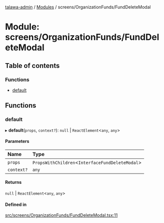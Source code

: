 [talawa-admin](../README.md) / [Modules](../modules.md) / screens/OrganizationFunds/FundDeleteModal

# Module: screens/OrganizationFunds/FundDeleteModal

## Table of contents

### Functions

- [default](screens_OrganizationFunds_FundDeleteModal.md#default)

## Functions

### default

▸ **default**(`props`, `context?`): ``null`` \| `ReactElement`\<`any`, `any`\>

#### Parameters

| Name | Type |
| :------ | :------ |
| `props` | `PropsWithChildren`\<`InterfaceFundDeleteModal`\> |
| `context?` | `any` |

#### Returns

``null`` \| `ReactElement`\<`any`, `any`\>

#### Defined in

[src/screens/OrganizationFunds/FundDeleteModal.tsx:11](https://github.com/takshakmudgal/talawa-admin/blob/822fbcb/src/screens/OrganizationFunds/FundDeleteModal.tsx#L11)
